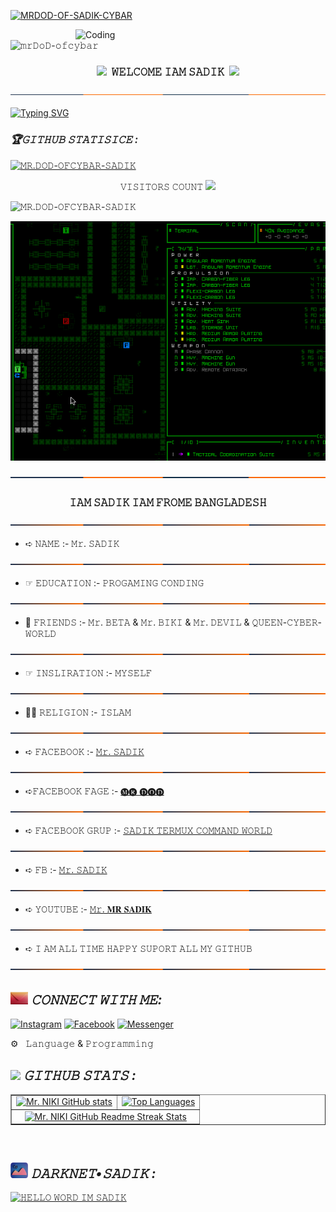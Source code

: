 [![MRDOD-OF-SADIK-CYBAR](https://media.licdn.com/dms/image/D563DAQFIJGy_J4EvYA/image-scale_191_1128/0/1666883668428?e=1675425600&v=beta&t=q5S0E-n5z-gDvzZPdOvK7oorksu-JESWk3DdbbvU2ss)](https://codegrills.in)

<img align="right" alt="Coding" width="400" src="https://media.tenor.com/rePDfDWO3XoAAAAd/hacking.gif">



<p align="left"> <img src="https://komarev.com/ghpvc/?username=𝚖𝚛𝙳𝚘𝙳-𝚘𝚏𝚌𝚢𝚋𝚊𝚛&label=Profile%20views&color=eb4d3d&style=flat-square" alt="𝚖𝚛𝙳𝚘𝙳-𝚘𝚏𝚌𝚢𝚋𝚊𝚛" /> </p>
</i></b></h3>
<h3 align="center">
  <img src="https://emoji.discord.st/emojis/768b108d-274f-4f44-a634-8477b16efce7.gif" width="25">
  &nbsp;𝚆𝙴𝙻𝙲𝙾𝙼𝙴 𝙸𝙰𝙼 𝚂𝙰𝙳𝙸𝙺&nbsp;
  <img src="https://emoji.discord.st/emojis/768b108d-274f-4f44-a634-8477b16efce7.gif" width="25">
</h3>
<img align="center" alt="line" src="https://github.com/DalpatRathore/dalpatrathore/blob/main/assets/images/line-1.svg">

[![Typing SVG](https://readme-typing-svg.herokuapp.com?color=%23F70B10&size=27&lines=𝙸+𝙰𝙼+𝙼𝚛.+𝚂𝙰𝙳𝙸𝙺;+𝙸𝚃'𝚜+𝙽𝙾𝚃+𝙰+𝙹𝚄𝚂𝚃+𝙽𝙰𝙼𝙴+𝙱𝚁𝙾;𝙸𝚃'𝚜+𝙰+𝙱𝚁𝙰𝙽𝙳;𝚃𝙷𝙰𝙽𝙺+𝚈𝙾𝚄+𝙴𝚅𝙴𝚁𝚈𝙾𝙽𝙴;𝙻𝙾𝚅e+𝚄+𝙰𝙻𝙻+𝙵𝚁𝙸𝙴𝙽𝙳𝚂)](https://git.io/typing-svg)

<h3><b><i>🏆𝙶𝙸𝚃𝙷𝚄𝙱 𝚂𝚃𝙰𝚃𝙸𝚂𝙸𝙲𝙴 :</i></b></h3>
<a href="https://github.com/𝚖𝚛𝙳𝚘𝙳-𝚘𝚏𝚌𝚢𝚋𝚊𝚛"><img title="𝙼𝚁.𝙳𝙾𝙳-𝙾𝙵𝙲𝚈𝙱𝙰𝚁-𝚂𝙰𝙳𝙸𝙺" src="https://github-profile-trophy.vercel.app/?username=𝚖𝚛𝙳𝚘𝙳-𝚘𝚏𝚌𝚢𝚋𝚊𝚛-Cyber&theme=monokai"></a>
</p>
<p align="center"> 
 𝚅𝙸𝚂𝙸𝚃𝙾𝚁𝚂 𝙲𝙾𝚄𝙽𝚃
 <img src="https://profile-counter.glitch.me/𝙼𝚁.𝙳𝙾𝙳-𝙾𝙵𝙲𝚈𝙱𝙰𝚁/count.svg" />
</p>

![𝙼𝚁.𝙳𝙾𝙳-𝙾𝙵𝙲𝚈𝙱𝙰𝚁-𝚂𝙰𝙳𝙸𝙺](https://raw.githubusercontent.com/𝙼𝚁.𝙳𝙾𝙳-𝙾𝙵𝙲𝚈𝙱𝙰𝚁/𝙼𝚁.𝙳𝙾𝙳-𝙾𝙵𝙲𝚈𝙱𝙰𝚁/main/Screenshot_20221104_013930.jpg)

![𝙼𝚁.𝙳𝙾𝙳-𝙾𝙵𝙲𝚈𝙱𝙰𝚁 𝚂𝙰𝙳𝙸𝙺](md7Oqrf.gif)

<img align="center" alt="line" src="https://github.com/DalpatRathore/dalpatrathore/blob/main/assets/images/line-1.svg">

<h3 align="center"> 𝙸𝙰𝙼 𝚂𝙰𝙳𝙸𝙺 𝙸𝙰𝙼 𝙵𝚁𝙾𝙼𝙴 𝙱𝙰𝙽𝙶𝙻𝙰𝙳𝙴𝚂𝙷</h3>

<img align="center" alt="line" src="https://github.com/DalpatRathore/dalpatrathore/blob/main/assets/images/line-2.svg">

- ➪ 𝙽𝙰𝙼𝙴 :- 𝙼𝚛. 𝚂𝙰𝙳𝙸𝙺

<img align="center" alt="line" src="https://github.com/DalpatRathore/dalpatrathore/blob/main/assets/images/line-2.svg">

- ☞︎︎︎ 𝙴𝙳𝚄𝙲𝙰𝚃𝙸𝙾𝙽 :- 𝙿𝚁𝙾𝙶𝙰𝙼𝙸𝙽𝙶 𝙲𝙾𝙽𝙳𝙸𝙽𝙶

<img align="center" alt="line" src="https://github.com/DalpatRathore/dalpatrathore/blob/main/assets/images/line-2.svg">

- 👬 𝙵𝚁𝙸𝙴𝙽𝙳𝚂 :- 𝙼𝚛. 𝙱𝙴𝚃𝙰 & 𝙼𝚛. 𝙱𝙸𝙺𝙸 & 𝙼𝚛. 𝙳𝙴𝚅𝙸𝙻 & 𝚀𝚄𝙴𝙴𝙽-𝙲𝚈𝙱𝙴𝚁-𝚆𝙾𝚁𝙻𝙳

<img align="center" alt="line" src="https://github.com/DalpatRathore/dalpatrathore/blob/main/assets/images/line-2.svg">

- ☞︎︎︎ 𝙸𝙽𝚂𝙻𝙸𝚁𝙰𝚃𝙸𝙾𝙽 :- 𝙼𝚈𝚂𝙴𝙻𝙵

<img align="center" alt="line" src="https://github.com/DalpatRathore/dalpatrathore/blob/main/assets/images/line-2.svg">

- 🤲🏻 𝚁𝙴𝙻𝙸𝙶𝙸𝙾𝙽 :- 𝙸𝚂𝙻𝙰𝙼

<img align="center" alt="line" src="https://github.com/DalpatRathore/dalpatrathore/blob/main/assets/images/line-2.svg">

- ➪ 𝙵𝙰𝙲𝙴𝙱𝙾𝙾𝙺 :- [𝙼𝚛. 𝚂𝙰𝙳𝙸𝙺](https://www.facebook.com/iloveusadiya)

<img align="center" alt="line" src="https://github.com/DalpatRathore/dalpatrathore/blob/main/assets/images/line-2.svg">

- ➪𝙵𝙰𝙲𝙴𝙱𝙾𝙾𝙺  𝙵𝙰𝙶𝙴 :- [🅜︎🅡︎ 🅓︎🅞︎🅓︎](https://www.facebook.com/MR.DOD1)

<img align="center" alt="line" src="https://github.com/DalpatRathore/dalpatrathore/blob/main/assets/images/line-2.svg">

- ➪ 𝙵𝙰𝙲𝙴𝙱𝙾𝙾𝙺 𝙶𝚁𝚄𝙿 :- [𝚂𝙰𝙳𝙸𝙺 𝚃𝙴𝚁𝙼𝚄𝚇 𝙲𝙾𝙼𝙼𝙰𝙽𝙳 𝚆𝙾𝚁𝙻𝙳](/)

<img align="center" alt="line" src="https://github.com/DalpatRathore/dalpatrathore/blob/main/assets/images/line-2.svg">

- ➪ 𝙵𝙱 :- [𝙼𝚛. 𝚂𝙰𝙳𝙸𝙺](https://www.facebook.com/iloveusadiya)

<img align="center" alt="line" src="https://github.com/DalpatRathore/dalpatrathore/blob/main/assets/images/line-2.svg">

- ➪ 𝚈𝙾𝚄𝚃𝚄𝙱𝙴 :- [𝙼𝚛. 𝐌𝐑 𝐒𝐀𝐃𝐈𝐊]()

<img align="center" alt="line" src="https://github.com/DalpatRathore/dalpatrathore/blob/main/assets/images/line-2.svg">

- ➪ 𝙸 𝙰𝙼 𝙰𝙻𝙻 𝚃𝙸𝙼𝙴 𝙷𝙰𝙿𝙿𝚈 𝚂𝚄𝙿𝙾𝚁𝚃 𝙰𝙻𝙻 𝙼𝚈 𝙶𝙸𝚃𝙷𝚄𝙱

<img align="center" alt="line" src="https://github.com/DalpatRathore/dalpatrathore/blob/main/assets/images/line-2.svg">

<h2><img width="28" src="https://github.com/DalpatRathore/dalpatrathore/blob/main/assets/icons/icon-contact.png" /><i> 𝙲𝙾𝙽𝙽𝙴𝙲𝚃 𝚆𝙸𝚃𝙷 𝙼𝙴:</i></h2>

[![Instagram](https://img.shields.io/badge/𝙵𝚊𝚌𝚎𝚋𝚘𝚘𝚔-red?style=for-the-badge&logo=Facebook)](https://www.facebook.com/iloveusadiya)
[![Facebook](https://img.shields.io/badge/𝙵𝚊𝚌𝚎𝚋𝚘𝚘𝚔-green?style=for-the-badge&logo=facebook)](https://www.facebook.com/iloveusadiya)
[![Messenger](https://img.shields.io/badge/𝙼𝙴𝚂𝚂𝙴𝙽𝙶𝙴𝚁-blue?style=for-the-badge&logo=messenger)](https://www.facebook.com/iloveusadiya)

 ⚙️ &nbsp; 𝙻𝚊𝚗𝚐𝚞𝚊𝚐𝚎 & 𝙿𝚛𝚘𝚐𝚛𝚊𝚖𝚖𝚒𝚗𝚐       


<h2> <img width="25" src="github.com/DalpatRathore/dalpatrathore/blob/main/assets/icons/icon-stats.png" /><i> 𝙶𝙸𝚃𝙷𝚄𝙱 𝚂𝚃𝙰𝚃𝚂 :</i></h2>

<table border="1">
  <tr>
    <td valign="top"><a href="https://github.com/𝙼𝚁.𝙳𝙾𝙳-𝙾𝙵𝙲𝚈𝙱𝙰𝚁/github-readme-stats"> <img src="https://github-readme-stats.vercel.app/api?username=𝙼𝚁.𝙳𝙾𝙳-𝙾𝙵𝙲𝚈𝙱𝙰𝚁&count_private=true&show_icons=true&icon_color=FFA500&title_color=f4791f&bg_color=0,03071e,0F2027,03071e&text_color=abcdef&border_radius=10" alt ="Mr. NIKI GitHub stats"/></td> </a>
    <td valign="top"> <a href="https://github.com/𝙼𝚁.𝙳𝙾𝙳-𝙾𝙵𝙲𝚈𝙱𝙰𝚁/github-readme-stats"> <img src="https://github-readme-stats.vercel.app/api/top-langs/?username=𝙼𝚁.𝙳𝙾𝙳-𝙾𝙵𝙲𝚈𝙱𝙰𝚁&layout=compact&langs_count=10" alt ="Top Languages"/></td>
    </a>
  </tr>
   <tr>
    <td colspan="2" align="center"> <a href="https://git.io/streak-stats"> <img src="http://github-readme-streak-stats.herokuapp.com?user=𝙼𝚁.𝙳𝙾𝙳-𝙾𝙵𝙲𝚈𝙱𝙰𝚁&hide_border=true&background=f6f8fa&stroke=001427&ring=e36414&fire=e36414&currStreakNum=03045e&sideNums=03045e&currStreakLabel=03045e&sideLabels=240046&dates=fb5607&date_format=j%20M%5B%20Y%5D" alt ="Mr. NIKI GitHub Readme Streak Stats"/> </a>  </td> 
    
  </tr>
</table>
<br>

<h2><img width="28" src="https://github.com/DalpatRathore/dalpatrathore/blob/main/assets/icons/icon-graph.png" /><i> 𝙳𝙰𝚁𝙺𝙽𝙴𝚃•𝚂𝙰𝙳𝙸𝙺 :</i></h2>

[![𝙷𝙴𝙻𝙻𝙾 𝚆𝙾𝚁𝙳 𝙸𝙼 𝚂𝙰𝙳𝙸𝙺](https://my-activity-graph-instance.herokuapp.com/graph?username=𝙼𝚁.𝙳𝙾𝙳-𝙾𝙵𝙲𝚈𝙱𝙰𝚁&theme=react-dark&area=true&hide_border=true)](https://github.com/𝙼𝚁.𝙳𝙾𝙳-𝙾𝙵𝙲𝚈𝙱𝙰𝚁/github-readme-activity-graph)


